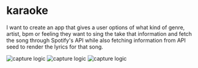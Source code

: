 # karaoke

I want to create an app that gives a user options of what kind of genre, artist, bpm or feeling they want to sing the take that information and fetch the song through Spotify's API while also fetching information from API seed to render the lyrics for that song. 

![capture logic](./images/kara-wire1)
![capture logic](./images/kara-wire2)
![capture logic](./images/kara-wire3)
